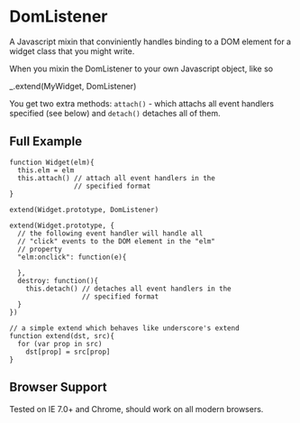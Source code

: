 DomListener
===========

A Javascript mixin that conviniently handles binding to a DOM element for a widget class that you might write.

When you mixin the DomListener to your own Javascript object, like so

  _.extend(MyWidget, DomListener)

You get two extra methods: `attach()` - which attachs all event handlers specified (see below) and `detach()` detaches all of them.

Full Example
------------
  
    function Widget(elm){
      this.elm = elm
      this.attach() // attach all event handlers in the
                    // specified format
    }
  
    extend(Widget.prototype, DomListener)
  
    extend(Widget.prototype, {
      // the following event handler will handle all
      // "click" events to the DOM element in the "elm"
      // property
      "elm:onclick": function(e){
  
      },
      destroy: function(){
        this.detach() // detaches all event handlers in the
                      // specified format
      }
    })
  
    // a simple extend which behaves like underscore's extend
    function extend(dst, src){
      for (var prop in src)
        dst[prop] = src[prop]
    }

Browser Support
---------------

Tested on IE 7.0+ and Chrome, should work on all modern browsers.